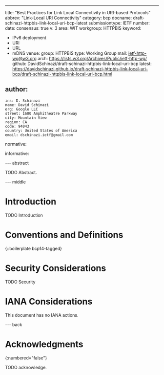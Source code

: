 ---
title: "Best Practices for Link Local Connectivity in URI-based Protocols"
abbrev: "Link-Local URI Connectivity"
category: bcp
docname: draft-schinazi-httpbis-link-local-uri-bcp-latest
submissiontype: IETF
number:
date:
consensus: true
v: 3
area: WIT
workgroup: HTTPBIS
keyword:
 - IPv6 deployment
 - URI
 - URL
 - mDNS
venue:
  group: HTTPBIS
  type: Working Group
  mail: ietf-http-wg@w3.org
  arch: https://lists.w3.org/Archives/Public/ietf-http-wg/
  github: DavidSchinazi/draft-schinazi-httpbis-link-local-uri-bcp
  latest: https://davidschinazi.github.io/draft-schinazi-httpbis-link-local-uri-bcp/draft-schinazi-httpbis-link-local-uri-bcp.html

author:
 -
    ins: D. Schinazi
    name: David Schinazi
    org: Google LLC
    street: 1600 Amphitheatre Parkway
    city: Mountain View
    region: CA
    code: 94043
    country: United States of America
    email: dschinazi.ietf@gmail.com

normative:

informative:


--- abstract

TODO Abstract.


--- middle

# Introduction

TODO Introduction


# Conventions and Definitions

{::boilerplate bcp14-tagged}


# Security Considerations

TODO Security


# IANA Considerations

This document has no IANA actions.


--- back

# Acknowledgments
{:numbered="false"}

TODO acknowledge.
